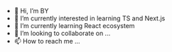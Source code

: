 - 👋 Hi, I’m BY
- 👀 I’m currently interested in learning TS and Next.js
- 🌱 I’m currently learning React ecosystem
- 💞️ I’m looking to collaborate on ...
- 📫 How to reach me ...

<!---
mg86837242/mg86837242 is a ✨ special ✨ repository because its `README.md` (this file) appears on your GitHub profile.
You can click the Preview link to take a look at your changes.
--->
